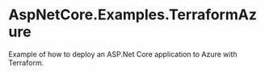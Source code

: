 # AspNetCore.Examples.TerraformAzure
Example of how to deploy an ASP.Net Core application to Azure with Terraform.
